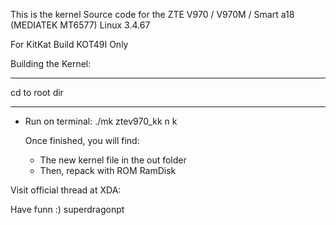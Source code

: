 This is the kernel Source code for the ZTE V970 / V970M / Smart a18 (MEDIATEK MT6577)
Linux 3.4.67

For KitKat Build KOT49I Only


Building the Kernel:
********************
cd to root dir
********************




- Run on terminal:   ./mk ztev970_kk n k




  Once finished, you will find:
  - The new kernel file in the out folder 
  - Then, repack with ROM RamDisk
 



Visit official thread at XDA: 


Have funn :)
superdragonpt 

